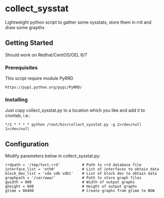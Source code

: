 # collect_sysstat
Lightweight python script to gather some sysstats, store them in rrd and draw some grapths


## Getting Started

Should work on Redhat/CentOS/OEL 6/7


### Prerequisites

This script require module PyRRD
```
https://pypi.python.org/pypi/PyRRD/
```

### Installing
Just copy collect_sysstat.py to a location which you like and add it to crontab, i.e.:
```
*/1 * * * * python /root/bin/collect_sysstat.py -g 2>/dev/null 1>/dev/null
```

## Configuration
Modify parameters below in collect_sysstat.py:
```
rrdpath = '/tmp/test.rrd'          # Path to rrd database file
interface_list = 'eth0'            # List of interfaces to obtain data
block_dev_list = 'vda vdb vdb1'    # List of block dev to obtain data
graphpath = '/var/www/'            # Path to store graph files
gwidth = 800                       # Width of output graphs
gheight = 600                      # Height of output graphs
gtime = 86400                      # Create graphs from gtime to NOW
```
